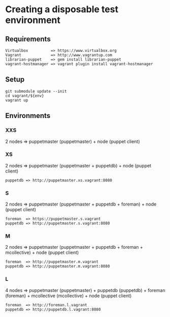 # Creating a disposable test environment

## Requirements
    Virtualbox          => https://www.virtualbox.org
    Vagrant             => http://www.vagrantup.com
    librarian-puppet    => gem install librarian-puppet
    vagrant-hostmanager => vagrant plugin install vagrant-hostmanager

## Setup
    git submodule update --init
    cd vagrant/${env}
    vagrant up
    
## Environments

### XXS
2 nodes => puppetmaster (puppetmaster) + node (puppet client)

### XS
2 nodes => puppetmaster (puppetmaster + puppetdb) + node (puppet client)

    puppetdb => http://puppetmaster.xs.vagrant:8080

### S
2 nodes => puppetmaster (puppetmaster + puppetdb + foreman) + node (puppet client)

    foreman  => https://puppetmaster.s.vagrant
    puppetdb => http://puppetmaster.s.vagrant:8080


### M
2 nodes => puppetmaster (puppetmaster + puppetdb + foreman + mcollective) + node (puppet client)

    foreman  => http://puppetmaster.m.vagrant
    puppetdb => http://puppetmaster.m.vagrant:8080
    
### L
4 nodes => puppetmaster (puppetmaster) + puppetdb (puppetdb) + foreman (foreman) + mcollective (mcollective) + node (puppet client)

    foreman  => http://foreman.l.vagrant
    puppetdb => http://puppetdb.l.vagrant:8080
    